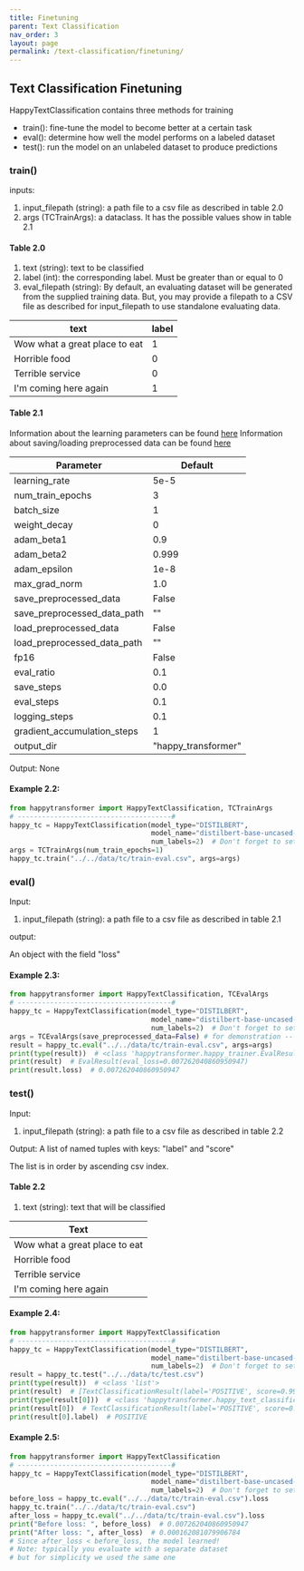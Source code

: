 ```yaml
---
title: Finetuning
parent: Text Classification
nav_order: 3
layout: page
permalink: /text-classification/finetuning/
---
```


## Text Classification Finetuning 

HappyTextClassification contains three methods for training 
- train(): fine-tune the model to become better at a certain task
- eval(): determine how well the model performs on a labeled dataset
- test(): run the model on an unlabeled dataset to produce predictions  

### train()

inputs: 
1. input_filepath (string): a path file to a csv file as described in table 2.0
2. args (TCTrainArgs): a dataclass. It has the possible values show in table 2.1

#### Table 2.0

1. text (string): text to be classified 
2. label (int): the corresponding label. Must be greater than or equal to 0
3. eval_filepath (string): By default, an evaluating dataset will be generated from the supplied training data. But, you may provide a filepath to a CSV file as described for input_filepath to use standalone evaluating data. 

| text                          | label |
|-------------------------------|-------|
| Wow what a great place to eat | 1     |
| Horrible food                 | 0     |
| Terrible service              | 0     |
| I'm coming here again         | 1     |


#### Table 2.1
Information about the learning parameters can be found [here](/learning-parameters/)
Information about saving/loading preprocessed data can be found [here](/save-load-data/)

| Parameter                    | Default             |
|------------------------------|---------------------|
| learning_rate                | 5e-5                |
| num_train_epochs             | 3                   |
| batch_size                   | 1                   |
| weight_decay                 | 0                   |
| adam_beta1                   | 0.9                 |
| adam_beta2                   | 0.999               |
| adam_epsilon                 | 1e-8                |
| max_grad_norm                | 1.0                 |
| save_preprocessed_data       | False               |
| save_preprocessed_data_path  | ""                  |
| load_preprocessed_data       | False               |
| load_preprocessed_data_path  | ""                  |
| fp16                         | False               |
| eval_ratio                   | 0.1                 |
| save_steps                   | 0.0                 |
| eval_steps                   | 0.1                 |
| logging_steps                | 0.1                 |
| gradient_accumulation_steps  | 1                   |
| output_dir                   | "happy_transformer" |

Output: None

#### Example 2.2:
```python
from happytransformer import HappyTextClassification, TCTrainArgs
# --------------------------------------#
happy_tc = HappyTextClassification(model_type="DISTILBERT",
                                   model_name="distilbert-base-uncased-finetuned-sst-2-english",
                                   num_labels=2)  # Don't forget to set num_labels! 
args = TCTrainArgs(num_train_epochs=1)
happy_tc.train("../../data/tc/train-eval.csv", args=args)

```

### eval()
Input:
1. input_filepath (string): a path file to a csv file as described in table 2.1

output:

An object with the field "loss"

#### Example 2.3:
```python
from happytransformer import HappyTextClassification, TCEvalArgs
# --------------------------------------#
happy_tc = HappyTextClassification(model_type="DISTILBERT",
                                   model_name="distilbert-base-uncased-finetuned-sst-2-english",
                                   num_labels=2)  # Don't forget to set num_labels!
args = TCEvalArgs(save_preprocessed_data=False) # for demonstration -- not needed 
result = happy_tc.eval("../../data/tc/train-eval.csv", args=args)
print(type(result))  # <class 'happytransformer.happy_trainer.EvalResult'>
print(result)  # EvalResult(eval_loss=0.007262040860950947)
print(result.loss)  # 0.007262040860950947

```

### test()
Input:
1. input_filepath (string): a path file to a csv file as described in table 2.2

Output: A list of named tuples with keys: "label" and "score"

The list is in order by ascending csv index. 

#### Table 2.2

1. text (string): text that will be classified  

| Text                          |
|-------------------------------|
| Wow what a great place to eat |
| Horrible food                 |
| Terrible service              |
| I'm coming here again         |


#### Example 2.4:
```python
from happytransformer import HappyTextClassification
# --------------------------------------#
happy_tc = HappyTextClassification(model_type="DISTILBERT",
                                   model_name="distilbert-base-uncased-finetuned-sst-2-english",
                                   num_labels=2)  # Don't forget to set num_labels!
result = happy_tc.test("../../data/tc/test.csv")
print(type(result))  # <class 'list'>
print(result)  # [TextClassificationResult(label='POSITIVE', score=0.9998401999473572), TextClassificationResult(label='LABEL_0', score=0.9772131443023682)...
print(type(result[0]))  # <class 'happytransformer.happy_text_classification.TextClassificationResult'>
print(result[0])  # TextClassificationResult(label='POSITIVE', score=0.9998401999473572)
print(result[0].label)  # POSITIVE


```


#### Example 2.5:
```python
from happytransformer import HappyTextClassification
# --------------------------------------#
happy_tc = HappyTextClassification(model_type="DISTILBERT",
                                   model_name="distilbert-base-uncased-finetuned-sst-2-english",
                                   num_labels=2)  # Don't forget to set num_labels!
before_loss = happy_tc.eval("../../data/tc/train-eval.csv").loss
happy_tc.train("../../data/tc/train-eval.csv")
after_loss = happy_tc.eval("../../data/tc/train-eval.csv").loss
print("Before loss: ", before_loss)  # 0.007262040860950947
print("After loss: ", after_loss)  # 0.000162081079906784
# Since after_loss < before_loss, the model learned!
# Note: typically you evaluate with a separate dataset
# but for simplicity we used the same one

```
